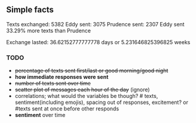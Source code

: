 ## Simple facts

Texts exchanged: 5382
Eddy sent: 3075
Prudence sent: 2307
Eddy sent 33.29% more texts than Prudence

Exchange lasted: 36.62152777777778 days or 5.231646825396825 weeks

### TODO
* ~~percentage of texts sent first/last or good morning/good night~~
* **how immediate responses were sent**
* ~~number of texts sent over time~~
* ~~scatter plot of messages each hour of the day~~ (ignore)
* correlations; what would the variables be though? # texts, sentiment(including emojis), spacing out of responses, excitement? or #texts sent at once before other responds
* **sentiment** over time